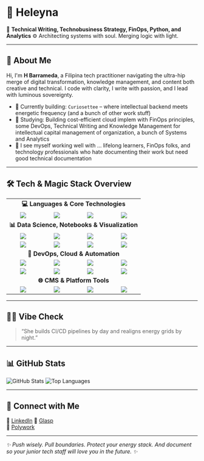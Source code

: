 # 👑 Heleyna

🌌 **Technical Writing, Technobusiness Strategy, FinOps, Python, and Analytics**
⚙️ Architecting systems with soul. Merging logic with light.  

---

## 🧬 About Me

Hi, I'm **H Barrameda**, a Filipina tech practitioner navigating the ultra-hip merge of digital transformation, knowledge management, and content both creative and technical. I code with clarity, I write with passion, and I lead with luminous sovereignty.

- 🔭 Currently building: `Curiosettee` – where intellectual backend meets energetic frequency (and a bunch of other work stuff)
- 🌱 Studying: Building cost-efficient cloud implem with FinOps principles, some DevOps, Technical Writing and Knowledge Management for intellectual capital management of organization, a bunch of Systems and Analytics
- 👯 I see myself working well with ... lifelong learners, FinOps folks, and technology professionals who hate documenting their work but need good technical documentation
---

## 🛠️ Tech & Magic Stack Overview

<table>
  <!-- Programming Languages -->
  <tr><td colspan="4" align="center"><strong>💻 Languages & Core Technologies</strong></td></tr>
  <tr>
    <td align="center"><img src="https://img.shields.io/badge/-Python-black?style=flat-square&logo=python" /></td>
    <td align="center"><img src="https://img.shields.io/badge/-C++-black?style=flat-square&logo=c%2B%2B" /></td>
    <td align="center"><img src="https://img.shields.io/badge/-Django-black?style=flat-square&logo=django" /></td>
    <td align="center"><img src="https://img.shields.io/badge/-Markdown-000000?style=flat-square&logo=markdown" /></td>
  </tr>

  <!-- Data Science & Analytics -->
  <tr><td colspan="4" align="center"><strong>📊 Data Science, Notebooks & Visualization</strong></td></tr>
  <tr>
    <td align="center"><img src="https://img.shields.io/badge/-Jupyter%20Notebook-black?style=flat-square&logo=jupyter" /></td>
    <td align="center"><img src="https://img.shields.io/badge/-PySpark-black?style=flat-square&logo=apachespark" /></td>
    <td align="center"><img src="https://img.shields.io/badge/-Power%20BI-black?style=flat-square&logo=powerbi" /></td>
    <td align="center"><img src="https://img.shields.io/badge/-Tableau-black?style=flat-square&logo=tableau" /></td>
  </tr>
  <tr>
    <td align="center"><img src="https://img.shields.io/badge/-Seaborn-black?style=flat-square&logo=python" /></td>
    <td align="center"><img src="https://img.shields.io/badge/-Streamlit-black?style=flat-square&logo=streamlit" /></td>
    <td align="center"><img src="https://img.shields.io/badge/-ETL-black?style=flat-square&logo=apacheairflow" /></td>
    <td align="center"><img src="https://img.shields.io/badge/-Microsoft%20Fabric-black?style=flat-square&logo=microsoft" /></td>
  </tr>

  <!-- DevOps & Cloud -->
  <tr><td colspan="4" align="center"><strong>🚀 DevOps, Cloud & Automation</strong></td></tr>
  <tr>
    <td align="center"><img src="https://img.shields.io/badge/-DevOps-black?style=flat-square&logo=linux" /></td>
    <td align="center"><img src="https://img.shields.io/badge/-Azure-blue?style=flat-square&logo=microsoft-azure" /></td>
    <td align="center"><img src="https://img.shields.io/badge/-Docker-black?style=flat-square&logo=docker" /></td>
    <td align="center"><img src="https://img.shields.io/badge/-CI%2FCD-black?style=flat-square&logo=githubactions" /></td>
  </tr>
  <tr>
    <td align="center"><img src="https://img.shields.io/badge/-GitHub%20Actions-black?style=flat-square&logo=githubactions" /></td>
    <td align="center"><img src="https://img.shields.io/badge/-Power%20Automate-0078D4?style=flat-square&logo=power-automate" /></td>
    <td align="center"><img src="https://img.shields.io/badge/-Zenoss-black?style=flat-square&logo=data:image/svg+xml;base64,PHN2ZyBmaWxsPSIjMDBDM0YyIiB2aWV3Qm94PSIwIDAgMjQgMjQiPjxwYXRoIGQ9Ik0yMS4xIDMuOWMtLjMtLjUtLjgtLjctMS40LS43cy0xLjEuMy0xLjQuOEwxMy41IDYuNkgxMi4yVjQuOEwxNC40IDMuMWMuMy0uMi41LS4" /></td>
    <td align="center"><img src="https://img.shields.io/badge/-Prompt%20Engineering-black?style=flat-square&logo=openai" /></td>
  </tr>

  <!-- CMS & Platform Tools -->
  <tr><td colspan="4" align="center"><strong>🌐 CMS & Platform Tools</strong></td></tr>
  <tr>
    <td align="center"><img src="https://img.shields.io/badge/-Drupal-black?style=flat-square&logo=drupal" /></td>
    <td align="center"><img src="https://img.shields.io/badge/-WordPress-black?style=flat-square&logo=wordpress" /></td>
    <td align="center"><img src="https://img.shields.io/badge/-Hugo-black?style=flat-square&logo=hugo" /></td>
    <td align="center"><img src="https://img.shields.io/badge/-Ghost-black?style=flat-square&logo=ghost" /></td>
  </tr>
</table>

---

## 🧙‍♀️ Vibe Check

> “She builds CI/CD pipelines by day and realigns energy grids by night.”

---

## 📊 GitHub Stats

![GitHub Stats](https://github-readme-stats.vercel.app/api?username=reynaheleyna&show_icons=true&theme=radical)
![Top Languages](https://github-readme-stats.vercel.app/api/top-langs/?username=reynaheleyna&layout=compact&theme=radical)

---


## 🔗 Connect with Me

💼 [LinkedIn](https://www.linkedin.com/in/helen-mary-labao-barrameda/)
🧠 [Glasp](https://glasp.co/datamom)  
📓 [Polywork](https://www.polywork.com/helenmarylabao)

---

_✨ Push wisely. Pull boundaries. Protect your energy stack. And document so your junior tech staff will love you in the future. ✨_


<!--
**reynaheleyna/reynaheleyna** is a ✨ _special_ ✨ repository because its `README.md` (this file) appears on your GitHub profile.

Here are some ideas to get you started:
- 💌 Blogging at: Coming soon


#- 🔭 I’m currently working on ...
#- 🌱 I’m currently learning ...
#- 👯 I’m looking to collaborate on ...
# 🤔 I’m looking for help with ...
#- 💬 Ask me about ...
#- 📫 How to reach me: ...
#- 😄 Pronouns: ...
#- ⚡ Fun fact: ...

🐦 [@reynaheleyna](https://twitter.com/reynaheleyna)  
📸 [Instagram](https://instagram.com/reynaheleyna)  

-->
